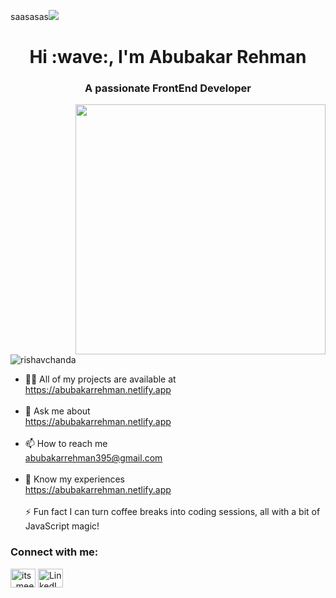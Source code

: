 saasasas<img src="https://github.com/Anmol-Baranwal/Cool-GIFs-For-GitHub/assets/74038190/d48893bd-0757-481c-8d7e-ba3e163feae7" />
<h1 align="center">Hi :wave:, I'm Abubakar Rehman</h1>
<h3 align="center">A passionate FrontEnd Developer</h3>
<img align="right" src="https://user-images.githubusercontent.com/74038190/218265814-3084a4ba-809c-4135-afc0-8685d0f634b3.gif" width="400">
<p align="left"> <img src="https://komarev.com/ghpvc/?username=rishavchanda&label=Profile%20views&color=0e75b6&style=flat" alt="rishavchanda" /> </p>
      
- 👨‍💻 All of my projects are available at<br/>
https://abubakarrehman.netlify.app<br/><br/>
- 💬 Ask me about<br/> https://abubakarrehman.netlify.app<br/><br/>
- 📫 How to reach me<br/> abubakarrehman395@gmail.com<br/><br/>
- 📄 Know my experiences <br/> https://abubakarrehman.netlify.app<br/><br/> 
  ⚡ Fun fact I can turn coffee breaks into coding sessions, all with a bit of JavaScript magic!<br/>
<p align="left">
                <h3 align="left">Connect with me:</h3>  
     <a href="https://instagram.com/its_mee_abubakar" target="blank"><img align="center" src="https://raw.githubusercontent.com/rahuldkjain/github-profile-readme-generator/master/src/images/icons/Social/instagram.svg" alt="its_mee_abubakar" height="30" width="40" /></a>
      <a href="https://www.linkedin.com/in/abubakar-rehman-53439b279/" target="blank">
  <img align="center" src="https://raw.githubusercontent.com/rahuldkjain/github-profile-readme-generator/master/src/images/icons/Social/linked-in-alt.svg" alt="LinkedIn" height="30" width="40" />
</a>
</p>
